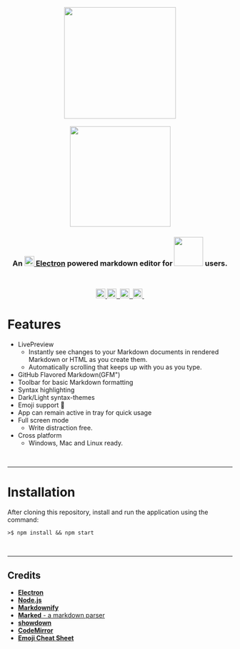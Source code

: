 <p align="center">
  <img src="https://user-images.githubusercontent.com/16360374/27329362-2f41b4b4-556a-11e7-9b74-fffd11baf34b.png" width="250"/>
  <br><br>
  <img src="https://user-images.githubusercontent.com/16360374/27329363-2f505686-556a-11e7-8664-419fc3fd61a9.png" width="225"/>
</p>

<h3 align="center">An <a href="http://electron.atom.io" target="_blank"><img src="https://user-images.githubusercontent.com/16360374/27318472-58bebca2-5541-11e7-9870-68d4a4f8f957.png" width="22"/> Electron</a> powered markdown editor for  <a href="https://jekyllrb.com" target="_blank"><img src="https://user-images.githubusercontent.com/16360374/27342564-662358d6-5595-11e7-944d-309b695d238a.png" width="65"/></a> users.</h3>
<br>
<p align="center">
  <a href="https://badge.fury.io/gh/JonSn0w%2FHyde-MD">
    <img src="https://badge.fury.io/gh/JonSn0w%2FHyde-MD.svg" height="21" alt="version">
  </a>
  <a href="https://opensource.org/licenses/MIT">
    <img src="https://img.shields.io/badge/license-MIT-yellow.svg?" height="21" title="License">&nbsp;
  </a>
  <a href="https://jekyllrb.com/">
    <img src="https://img.shields.io/badge/powered_by-Electron-blue.svg" height="21" title="Electron">&nbsp;
  </a>
  <a href="https://jekyllrb.com/">
    <img src="https://img.shields.io/badge/built for-Jekyll-red.svg" height="21" title="Jekyll">&nbsp;
  </a>
</p>


# Features

* LivePreview
  - Instantly see changes to your Markdown documents in rendered Markdown or HTML as you create them.
  - Automatically scrolling that keeps up with you as you type.
* GitHub Flavored Markdown(GFM")
* Toolbar for basic Markdown formatting
* Syntax highlighting
* Dark/Light syntax-themes
* Emoji support :tada:
* App can remain active in tray for quick usage
* Full screen mode
  - Write distraction free.
* Cross platform
  - Windows, Mac and Linux ready.
  
<br>

-------------------


# Installation

After cloning this repository, install and run the application using the command:

```shell
>$ npm install && npm start
```

<br>

-------------------
<!--## Download

You can [download](https://github.com/JonSn0w/electron-markdownify/releases/tag/v1.1.6) latest installable version of Markdownify for Windows, Darwin and Linux. -->

## Credits

- [**Electron**](http://electron.atom.io/)
- [**Node.js**](https://nodejs.org/)
- [**Markdownify**](https://github.com/amitmerchant1990/electron-markdownify)
- [**Marked** - a markdown parser](https://github.com/chjj/marked)
- [**showdown**](http://showdownjs.github.io/showdown/)
- [**CodeMirror**](http://codemirror.net/)
- [**Emoji Cheat Sheet**](https://github.com/arvida/emoji-cheat-sheet.com)
